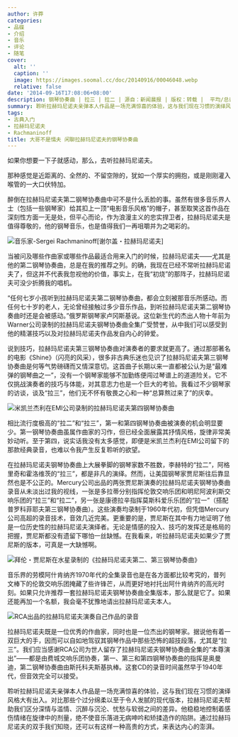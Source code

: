 ```yaml
---
author: 许莽
categories:
- 品碟
- 介绍
- 音乐
- 评论
- 随笔
cover:
  alt: ''
  caption: ''
  image: https://images.soomal.cc/doc/20140916/00046048.webp
  relative: false
date: '2014-09-16T17:08:06+08:00'
description: 钢琴协奏曲 | 拉三 | 拉二 | 源自：新闻晨报 | 版权：转载 |  平均/总评分：10.00/100
summary: 聆听拉赫玛尼诺夫亲弹本人作品是一场充满惊喜的体验，这与我们现在习惯的演绎风格大有出入。对比那些个过分绵柔以至于令人发腻的现代版本，拉赫玛尼诺夫帮助我们区分深情与滥情、沉醉与沉沦、忧愁与软弱之间的差异。他稳稳地控制着感伤情绪在旋律中的剂量，绝不使音乐落进无病呻吟和矫揉造作的陷阱……
tags:
- 古典入门
- 拉赫玛尼诺夫
- Rachmaninoff
title: 大哥不是懦夫 闲聊拉赫玛尼诺夫的钢琴协奏曲
---
```


如果你想要一下子就感动，那么，去听拉赫玛尼诺夫。

那种感觉是近距离的、全然的、不留空隙的，犹如一个厚实的拥抱，或是刚刚灌入喉管的一大口伏特加。

醉倒在拉赫玛尼诺夫第二钢琴协奏曲中可不是什么丢脸的事。虽然有很多音乐界人士（包括一些钢琴家）给其扣上一顶“电影音乐风格”的帽子，甚至取笑这首作品在深刻性方面一无是处，但平心而论，作为浪漫主义的忠实捍卫者，拉赫玛尼诺夫是值得尊敬的，他的钢琴音乐，也是值得我们一再咀嚼并为之喝彩的。

![音乐家-Sergei Rachmaninoff[谢尔盖・拉赫玛尼诺夫]](https://images.soomal.cc/doc/20120908/00022669.webp)





当被问及哪些作曲家或哪些作品最适合用来入门的时候，拉赫玛尼诺夫――尤其是他的第二钢琴协奏曲，总是在我的推荐之列。的确，我现在已经不常听拉赫玛尼诺夫了，但这并不代表我忽视他的价值，事实上，在我“初烧”的那阵子，拉赫玛尼诺夫可没少折腾我的唱机。

“任何七岁小孩听到拉赫玛尼诺夫第二钢琴协奏曲，都会立刻被那音乐所感动。而任何七十岁的老人，无论曾经接触过多少音乐作品，到听拉赫玛尼诺夫第二钢琴协奏曲时还是会被感动。”俄罗斯钢琴家卢冈斯基说。这位新生代的杰出人物十年前为Warner公司录制的拉赫玛尼诺夫钢琴协奏曲全集广受赞誉，从中我们可以感受到他的精湛技巧以及对拉赫玛尼诺夫作品发自内心的钟爱。

说到技巧，拉赫玛尼诺夫第三钢琴协奏曲对演奏者的要求就更高了。通过那部著名的电影《Shine》（闪亮的风采），很多非古典乐迷也见识了拉赫玛尼诺夫第三钢琴协奏曲是何等气势磅礴而又情深意切。这首曲子长期以来一直都被公认为是“最难弹的钢琴曲之一”，没有一个钢琴家能够不加勤练便闯过琴谱上的道道险关。它不仅挑战演奏者的技巧与体能，对其意志力也是一个巨大的考验。我看过不少钢琴家的访谈，谈及“拉三”，他们无不怀有敬畏之心和一种“总算熬过来了”的庆幸。

![米凯兰杰利在EMI公司录制的拉赫玛尼诺夫第四钢琴协奏曲](https://images.soomal.cc/doc/20140916/00046047_01.webp)





相比流行度极高的“拉二”和“拉三”，第一和第四钢琴协奏曲被演奏的机会明显要少。第一钢琴协奏曲虽属作曲家的习作，但已经全面展露其抒情风格，旋律非常美妙动听。至于第四，说实话我没有太多感觉，即便是米凯兰杰利在EMI公司留下的那款经典录音，也难以令我产生反复聆听的欲望。

在拉赫玛尼诺夫钢琴协奏曲上大展拳脚的钢琴家数不胜数，李赫特的“拉二”，阿格里奇和霍洛维茨的“拉三”，都是非凡的演绎。然而，让美国钢琴家贾尼斯往后靠显然也是不公正的。Mercury公司出品的两张贾尼斯演奏的拉赫玛尼诺夫钢琴协奏曲录音从未淡出过我的视线，一张是多拉蒂分别指挥伦敦交响乐团和明尼阿波利斯交响乐团的“拉三”和“拉二”，另一张是康德拉辛指挥莫斯科爱乐乐团的“拉一”（搭配普罗科菲耶夫第三钢琴协奏曲）。这些演奏均录制于1960年代初，但凭借Mercury 公司高超的录音技术，音效几近完美。更重要的是，贾尼斯在其中有力地证明了他是一位历史性的拉赫玛尼诺夫演绎者。无论是情感的投入、技巧的发挥还是格局的把握，贾尼斯都没有遗留下哪怕一丝缺憾。在我看来，听拉赫玛尼诺夫如果少了贾尼斯的版本，可真是一大缺憾啊。

![拜伦・贾尼斯在水星录制的《拉赫玛尼诺夫第二、第三钢琴协奏曲》](https://images.soomal.cc/doc/20140912/00045890.webp)





音乐界的劳模阿什肯纳齐1970年代的全集录音也是在各方面都比较考究的，普列文棒下的伦敦交响乐团掩藏了些许锋芒，从而更好地衬托出阿什肯纳齐的高光时刻。如果只允许推荐一套拉赫玛尼诺夫钢琴协奏曲全集版本，那么就是它了。如果还能再加一个名额，我会毫不犹豫地请出拉赫玛尼诺夫本人。

![RCA出品的拉赫玛尼诺夫演奏自己作品的录音](https://images.soomal.cc/doc/20131207/00038255_01.webp)





拉赫玛尼诺夫既是一位优秀的作曲家，同时也是一位杰出的钢琴家。据说他有着一双巨大的手，因而可以自如地驾驭其钢琴作品中那些恐怖的超技段落，尤其是“拉三”。我们应当感谢RCA公司为世人留存了拉赫玛尼诺夫钢琴协奏曲全集的“本尊演出”――都是由费城交响乐团协奏，第一、第三和第四钢琴协奏曲的指挥是奥曼迪，第二钢琴协奏曲由斯托科夫斯基执棒。这套CD的录音时间虽然早于1940年代，但音效完全可以接受。

聆听拉赫玛尼诺夫亲弹本人作品是一场充满惊喜的体验，这与我们现在习惯的演绎风格大有出入。对比那些个过分绵柔以至于令人发腻的现代版本，拉赫玛尼诺夫帮助我们区分深情与滥情、沉醉与沉沦、忧愁与软弱之间的差异。他稳稳地控制着感伤情绪在旋律中的剂量，绝不使音乐落进无病呻吟和矫揉造作的陷阱。通过拉赫玛尼诺夫的双手我们知晓，还可以有这样一种高贵的方式，来表达内心的澎湃。
